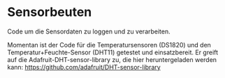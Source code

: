 # Sensorbeuten
Code um die Sensordaten zu loggen und zu verarbeiten.

Momentan ist der Code für die Temperatursensoren (DS1820) und den Temperatur+Feuchte-Sensor (DHT11) getestet und einsatzbereit. 
Er greift auf die Adafruit-DHT-sensor-library zu, die hier heruntergeladen werden kann:
https://github.com/adafruit/DHT-sensor-library


